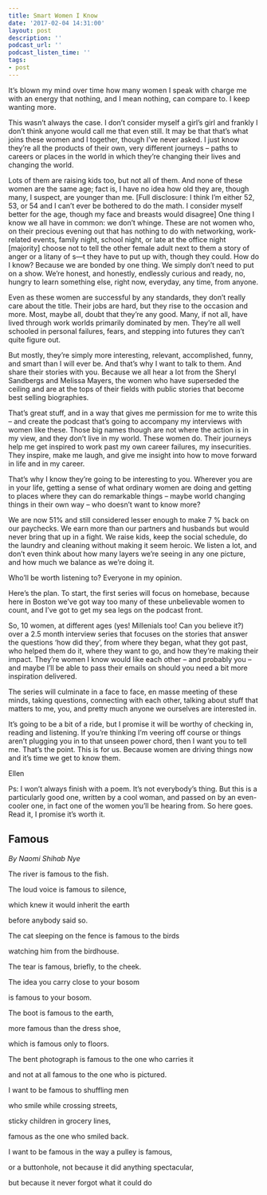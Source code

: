 ```yaml
---
title: Smart Women I Know
date: '2017-02-04 14:31:00'
layout: post
description: ''
podcast_url: ''
podcast_listen_time: ''
tags:
- post
---
```

<span style="letter-spacing: 0.01em;">It’s blown my mind over time how many women I speak with charge me with an energy that nothing, and I mean nothing, can compare to. I keep wanting more.</span>  

This wasn’t always the case. I don’t consider myself a girl’s girl and frankly I don’t think anyone would call me that even still. It may be that that’s what joins these women and I together, though I’ve never asked. I just know they’re all the products of their own, very different journeys – paths to careers or places in the world in which they’re changing their lives and changing the world.

Lots of them are raising kids too, but not all of them. And none of these women are the same age; fact is, I have no idea how old they are, though many, I suspect, are younger than me. [Full disclosure: I think I’m either 52, 53, or 54 and I can’t ever be bothered to do the math. I consider myself better for the age, though my face and breasts would disagree] One thing I know we all have in common: we don’t whinge. These are not women who, on their precious evening out that has nothing to do with networking, work-related events, family night, school night, or late at the office night [majority] choose not to tell the other female adult next to them a story of anger or a litany of s—t they have to put up with, though they could. How do I know? Because we are bonded by one thing. We simply don’t need to put on a show. We’re honest, and honestly, endlessly curious and ready, no, hungry to learn something else, right now, everyday, any time, from anyone.

Even as these women are successful by any standards, they don’t really care about the title. Their jobs are hard, but they rise to the occasion and more. Most, maybe all, doubt that they’re any good. Many, if not all, have lived through work worlds primarily dominated by men. They’re all well schooled in personal failures, fears, and stepping into futures they can’t quite figure out.

But mostly, they’re simply more interesting, relevant, accomplished, funny, and smart than I will ever be. And that’s why I want to talk to them. And share their stories with you. Because we all hear a lot from the Sheryl Sandbergs and Melissa Mayers, the women who have superseded the ceiling and are at the tops of their fields with public stories that become best selling biographies.

That’s great stuff, and in a way that gives me permission for me to write this – and create the podcast that’s going to accompany my interviews with women like these. Those big names though are not where the action is in my view, and they don’t live in my world. These women do. Their journeys help me get inspired to work past my own career failures, my insecurities. They inspire, make me laugh, and give me insight into how to move forward in life and in my career.

That’s why I know they’re going to be interesting to you. Wherever you are in your life, getting a sense of what ordinary women are doing and getting to places where they can do remarkable things – maybe world changing things in their own way – who doesn’t want to know more?

We are now 51% and still considered lesser enough to make 7 % back on our paychecks. We earn more than our partners and husbands but would never bring that up in a fight. We raise kids, keep the social schedule, do the laundry and cleaning without making it seem heroic. We listen a lot, and don’t even think about how many layers we’re seeing in any one picture, and how much we balance as we’re doing it.

Who’ll be worth listening to? Everyone in my opinion.

Here’s the plan. To start, the first series will focus on homebase, because here in Boston we’ve got way too many of these unbelievable women to count, and I’ve got to get my sea legs on the podcast front.

So, 10 women, at different ages (yes! Millenials too! Can you believe it?) over a 2.5 month interview series that focuses on the stories that answer the questions ‘how did they’, from where they began, what they got past, who helped them do it, where they want to go, and how they’re making their impact. They’re women I know would like each other – and probably you – and maybe I’ll be able to pass their emails on should you need a bit more inspiration delivered.

The series will culminate in a face to face, en masse meeting of these minds, taking questions, connecting with each other, talking about stuff that matters to me, you, and pretty much anyone we ourselves are interested in.

It’s going to be a bit of a ride, but I promise it will be worthy of checking in, reading and listening. If you’re thinking I’m veering off course or things aren’t plugging you in to that unseen power chord, then I want you to tell me. That’s the point. This is for us. Because women are driving things now and it’s time we get to know them.

Ellen

Ps: I won’t always finish with a poem. It’s not everybody’s thing. But this is a particularly good one, written by a cool woman, and passed on by an even-cooler one, in fact one of the women you’ll be hearing from. So here goes. Read it, I promise it’s worth it.

## Famous

_By Naomi Shihab Nye_

The river is famous to the fish.

The loud voice is famous to silence,

which knew it would inherit the earth

before anybody said so.

The cat sleeping on the fence is famous to the birds

watching him from the birdhouse.

The tear is famous, briefly, to the cheek.

The idea you carry close to your bosom

is famous to your bosom.

The boot is famous to the earth,

more famous than the dress shoe,

which is famous only to floors.

The bent photograph is famous to the one who carries it

and not at all famous to the one who is pictured.

I want to be famous to shuffling men

who smile while crossing streets,

sticky children in grocery lines,

famous as the one who smiled back.

I want to be famous in the way a pulley is famous,

or a buttonhole, not because it did anything spectacular,

but because it never forgot what it could do